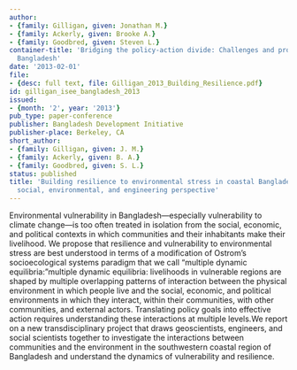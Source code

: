 ```yaml
---
author:
- {family: Gilligan, given: Jonathan M.}
- {family: Ackerly, given: Brooke A.}
- {family: Goodbred, given: Steven L.}
container-title: 'Bridging the policy-action divide: Challenges and prospects for
  Bangladesh'
date: '2013-02-01'
file:
- {desc: full text, file: Gilligan_2013_Building_Resilience.pdf}
id: gilligan_isee_bangladesh_2013
issued:
- {month: '2', year: '2013'}
pub_type: paper-conference
publisher: Bangladesh Development Initiative
publisher-place: Berkeley, CA
short_author:
- {family: Gilligan, given: J. M.}
- {family: Ackerly, given: B. A.}
- {family: Goodbred, given: S. L.}
status: published
title: 'Building resilience to environmental stress in coastal Bangladesh: An integrated
  social, environmental, and engineering perspective'
---
```

Environmental vulnerability in Bangladesh&#8212;especially vulnerability to climate change&#8212;is too often treated in isolation from the social, economic, and political contexts in which communities and their inhabitants make their livelihood. We propose that resilience and vulnerability to environmental stress are best understood in terms of a modification of Ostrom&#8217;s socioecological systems paradigm that we call &#8220;multiple dynamic equilibria:&#8221;multiple dynamic equilibria: livelihoods in vulnerable regions are shaped by multiple overlapping patterns of interaction between the physical environment in which people live and the social, economic, and political environments in which they interact, within their communities, with other communities, and external actors. Translating policy goals into effective action requires understanding these interactions at multiple levels.We report on a new transdisciplinary project that draws geoscientists, engineers, and social scientists together to investigate the interactions between communities and the environment in the southwestern coastal region of Bangladesh and understand the dynamics of vulnerability and resilience.
